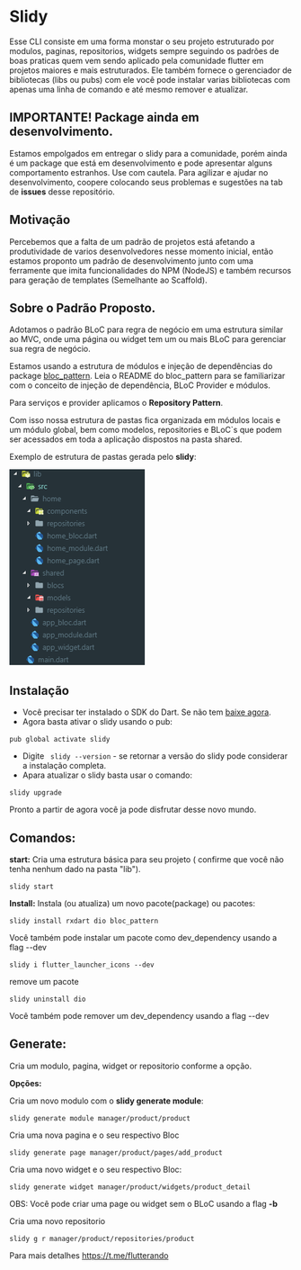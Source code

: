 # Slidy

Esse CLI consiste em uma forma monstar o seu projeto estruturado por modulos, paginas, repositorios, widgets sempre seguindo os padrões de boas praticas quem vem sendo aplicado pela comunidade flutter em projetos maiores e mais estruturados. 
Ele também fornece o gerenciador de bibliotecas (libs ou pubs) com ele você pode instalar varias bibliotecas com apenas uma linha de comando e até mesmo remover e atualizar.

## IMPORTANTE! Package ainda em desenvolvimento.

Estamos empolgados em entregar o slidy para a comunidade, porém ainda é um package que está em desenvolvimento e pode apresentar alguns comportamento estranhos. Use com cautela.
Para agilizar e ajudar no desenvolvimento, coopere colocando seus problemas e sugestões na tab de **issues** desse repositório.

## Motivação

Percebemos que a falta de um padrão de projetos está afetando a produtividade de varios desenvolvedores nesse momento inicial, então estamos proponto um padrão de desenvolvimento junto com uma ferramente que imita funcionalidades do NPM (NodeJS) e também recursos para geração de templates (Semelhante ao Scaffold).

## Sobre o Padrão Proposto.

Adotamos o padrão BLoC para regra de negócio em uma estrutura similar ao  MVC, onde uma página ou widget tem um ou mais BLoC para gerenciar sua regra de negócio.

Estamos usando a estrutura de módulos e injeção de dependências do package [bloc_pattern]('https://pub.dev/packages/bloc_pattern'). Leia o README do bloc_pattern para se familiarizar com o conceito de injeção de dependência, BLoC Provider e módulos.

Para serviços e provider aplicamos o **Repository Pattern**.

Com isso nossa estrutura de pastas fica organizada em módulos locais e um módulo global, bem como modelos, repositories e BLoC`s que podem ser acessados em toda a aplicação dispostos na pasta shared.

Exemplo de estrutura de pastas gerada pelo **slidy**:

![Folder example](/folder.png)

## Instalação

- Você precisar ter instalado o SDK do Dart. Se não tem [baixe agora](https://dart.dev/get-dart).
- Agora basta ativar o slidy usando o pub:

```
pub global activate slidy
```
- Digite ` slidy --version` - se retornar a versão do slidy pode considerar a instalação completa.
- Apara atualizar o slidy basta usar o comando:
```
slidy upgrade
```

Pronto a partir de agora você ja pode disfrutar desse novo mundo.

## Comandos:    
  **start:** 
     Cria uma estrutura básica para seu projeto ( confirme que você não tenha nenhum dado na pasta "lib").
```  
slidy start
```     

**Install:**
Instala (ou atualiza) um novo pacote(package) ou pacotes:
```
slidy install rxdart dio bloc_pattern
```
Você também pode instalar um pacote como dev_dependency usando a flag --dev
```
slidy i flutter_launcher_icons --dev
``` 
remove um pacote
 ```
 slidy uninstall dio 
 ```
Você também pode remover um dev_dependency usando a flag --dev


## Generate:

Cria um modulo, pagina, widget or repositorio conforme a opção.
    
**Opções:**
    
Cria um novo modulo com o **slidy generate module**:
``` 
slidy generate module manager/product/product
``` 

Cria uma nova pagina e o seu respectivo Bloc
```
slidy generate page manager/product/pages/add_product
``` 
            
Cria uma novo widget e o seu respectivo Bloc:
```
slidy generate widget manager/product/widgets/product_detail
``` 
OBS: Você pode criar uma page ou widget sem o BLoC usando a flag **-b**
            
Cria uma novo repositorio
```
slidy g r manager/product/repositories/product
``` 
    


Para mais detalhes https://t.me/flutterando
